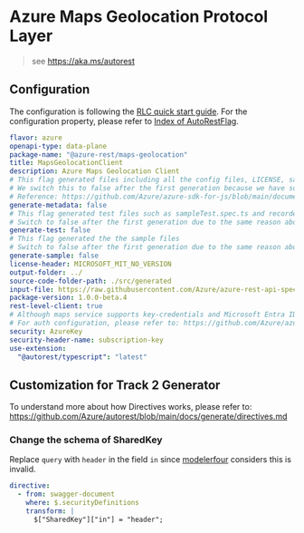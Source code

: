 # Azure Maps Geolocation Protocol Layer

> see https://aka.ms/autorest

## Configuration

The configuration is following the [RLC quick start guide](https://github.com/Azure/azure-sdk-for-js/blob/main/documentation/RLC-quickstart.md).
For the configuration property, please refer to [Index of AutoRestFlag](https://github.com/Azure/autorest/blob/main/docs/generate/flags.md).

```yaml
flavor: azure
openapi-type: data-plane
package-name: "@azure-rest/maps-geolocation"
title: MapsGeolocationClient
description: Azure Maps Geolocation Client
# This flag generated files including all the config files, LICENSE, sample.env, and package.json.
# We switch this to false after the first generation because we have some manual changes in these files and don't want them get overwrite.
# Reference: https://github.com/Azure/azure-sdk-for-js/blob/main/documentation/RLC-quickstart.md#how-to-generate-rlc
generate-metadata: false
# This flag generated test files such as sampleTest.spec.ts and recordedClient.ts.
# Switch to false after the first generation due to the same reason above.
generate-test: false
# This flag generated the the sample files
# Switch to false after the first generation due to the same reason above.
generate-sample: false
license-header: MICROSOFT_MIT_NO_VERSION
output-folder: ../
source-code-folder-path: ./src/generated
input-file: https://raw.githubusercontent.com/Azure/azure-rest-api-specs/main/specification/maps/data-plane/Geolocation/preview/1.0/geolocation.json
package-version: 1.0.0-beta.4
rest-level-client: true
# Although maps service supports key-credentials and Microsoft Entra ID, maps service requires header "ms-x-client-id", which is different from the standard Microsoft Entra ID, so we don't generate Microsoft Entra ID code and implement ourselves.
# For auth configuration, please refer to: https://github.com/Azure/azure-sdk-for-js/blob/main/documentation/RLC-quickstart.md#how-to-configure-authentication
security: AzureKey
security-header-name: subscription-key
use-extension:
  "@autorest/typescript": "latest"
```

## Customization for Track 2 Generator

To understand more about how Directives works, please refer to: https://github.com/Azure/autorest/blob/main/docs/generate/directives.md

### Change the schema of SharedKey

Replace `query` with `header` in the field `in` since [modelerfour](https://github.com/Azure/autorest/tree/main/packages/extensions/modelerfour) considers this is invalid.

```yaml
directive:
  - from: swagger-document
    where: $.securityDefinitions
    transform: |
      $["SharedKey"]["in"] = "header";
```
